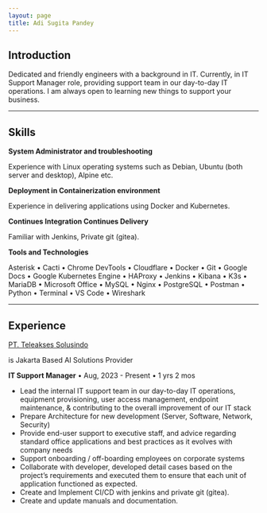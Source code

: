 ```yaml
---
layout: page
title: Adi Sugita Pandey
---
```


## Introduction
Dedicated and friendly engineers with a background in IT. Currently, in IT Support Manager role, providing support team in our day-to-day IT operations. I am always open to learning new things to support your business.

---
## Skills
**System Administrator and troubleshooting**

Experience with Linux operating systems such as Debian, Ubuntu (both server and desktop), Alpine etc.

**Deployment in Containerization environment**

Experience in delivering applications using Docker and Kubernetes.

**Continues Integration Continues Delivery**

Familiar with Jenkins, Private git (gitea).

**Tools and Technologies**

Asterisk • Cacti • Chrome DevTools • Cloudflare • Docker • Git • Google Docs • Google Kubernetes Engine • HAProxy • Jenkins • Kibana • K3s • MariaDB • Microsoft Office • MySQL • Nginx • PostgreSQL • Postman • Python • Terminal • VS Code • Wireshark 

---
## Experience
<a href="https://tel-access.biz/">PT. Teleakses Solusindo</a>

is Jakarta Based AI Solutions Provider

**IT Support Manager** • Aug, 2023 - Present • 1 yrs 2 mos

- Lead the internal IT support team in our day-to-day IT operations, equipment provisioning, user access management, endpoint maintenance, & contributing to the overall improvement of our IT stack
- Prepare Architecture for new development (Server, Software, Network, Security)
- Provide end-user support to executive staff, and advice regarding standard office applications and best practices as it evolves with company needs
- Support onboarding / off-boarding employees on corporate systems
- Collaborate with developer, developed detail cases based on the project’s requirements and executed them to ensure that each unit of application functioned as expected.
- Create and Implement CI/CD with jenkins and private git (gitea).
- Create and update manuals and documentation.